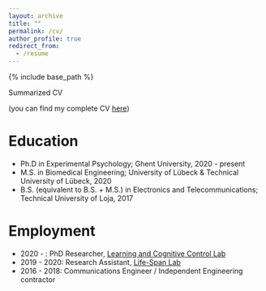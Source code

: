 ```yaml
---
layout: archive
title: ""
permalink: /cv/
author_profile: true
redirect_from:
  - /resume
---
```


{% include base_path %}

Summarized CV 

(you can find my complete CV [here](../files/Alejandro_2024.pdf))

Education
======
* Ph.D in Experimental Psychology; Ghent University, 2020 - present
* M.S. in Biomedical Engineering; University of Lübeck & Technical University of Lübeck, 2020
* B.S. (equivalent to B.S. + M.S.) in Electronics and Telecommunications; Technical University of Loja, 2017

Employment
======
* 2020 - : PhD Researcher, [Learning and Cognitive Control Lab](https://lccl.ugent.be/)
* 2019 - 2020: Research Assistant, [Life-Span Lab](https://www.ipsy1.uni-luebeck.de/forschung/ag-bunzeck)
* 2016 - 2018: Communications Engineer / Independent Engineering contractor